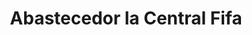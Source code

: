 ---
title: "Abastecedor la Central Fifa"
url: /monterrey/abastecedor-la-central-fifa/
shop: Supermarkt
---
